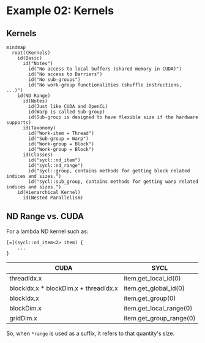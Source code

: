 # Example 02: Kernels

## Kernels

```mermaid
mindmap
  root((Kernels)
    id(Basic)
      id("Notes")
        id("No access to local buffers (shared memory in CUDA)")
        id("No access to Barriers")
        id("No sub-groups")
        id("No work-group functionalities (shuffle instructions, ...)")
    id(ND Range)
      id(Notes)
        id(Just like CUDA and OpenCL)
        id(Warp is called Sub-group)
        id(Sub-group is designed to have flexible size if the hardware supports)
      id(Taxonomy)
        id("Work-item = Thread")
        id("Sub-group = Warp")
        id("Work-group = Block")
        id("Work-group = Block")
      id(Classes)
        id("sycl::nd_item")
        id("sycl::nd_range")
        id("sycl::group, contains methods for getting block related indices and sizes.")
        id("sycl::sub_group, contains methods for getting warp related indices and sizes.")
    id(Hierarchical Kernel)
      id(Nested Parallelism)

```

## ND Range vs. CUDA

For a lambda ND kernel such as:

```
[=](sycl::nd_item<2> item) {
    ...
}
```

| CUDA                                  | SYCL                    |
|---------------------------------------|-------------------------|
| threadIdx.x                           | item.get_local_id(0)    |
| blockIdx.x * blockDim.x + threadIdx.x | item.get_global_id(0)   |
| blockIdx.x                            | item.get_group(0)       |
| blockDim.x                            | item.get_local_range(0) |
| gridDim.x                             | item.get_group_range(0) |

So, when `*range` is used as a suffix, it refers to that quantity's size.

###     